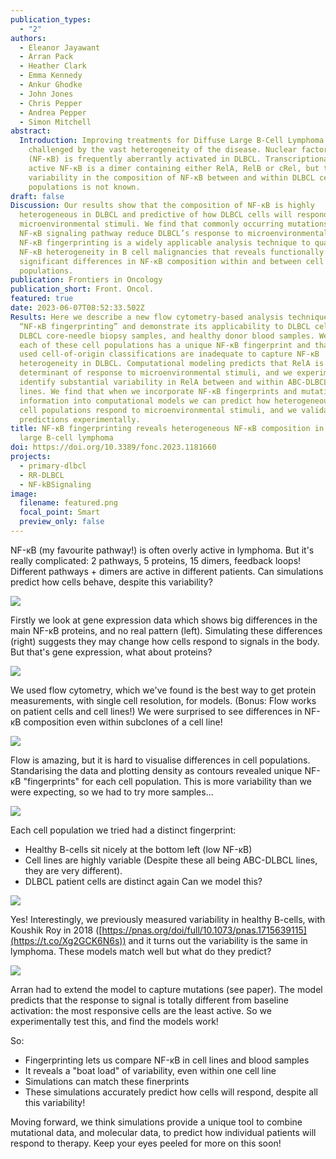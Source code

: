 ```yaml
---
publication_types:
  - "2"
authors:
  - Eleanor Jayawant
  - Arran Pack
  - Heather Clark
  - Emma Kennedy
  - Ankur Ghodke
  - John Jones
  - Chris Pepper
  - Andrea Pepper
  - Simon Mitchell
abstract:
  Introduction: Improving treatments for Diffuse Large B-Cell Lymphoma (DLBCL) is
    challenged by the vast heterogeneity of the disease. Nuclear factor-κB
    (NF-κB) is frequently aberrantly activated in DLBCL. Transcriptionally
    active NF-κB is a dimer containing either RelA, RelB or cRel, but the
    variability in the composition of NF-κB between and within DLBCL cell
    populations is not known.
draft: false
Discussion: Our results show that the composition of NF-κB is highly
  heterogeneous in DLBCL and predictive of how DLBCL cells will respond to
  microenvironmental stimuli. We find that commonly occurring mutations in the
  NF-κB signaling pathway reduce DLBCL’s response to microenvironmental stimuli.
  NF-κB fingerprinting is a widely applicable analysis technique to quantify
  NF-κB heterogeneity in B cell malignancies that reveals functionally
  significant differences in NF-κB composition within and between cell
  populations.
publication: Frontiers in Oncology
publication_short: Front. Oncol.
featured: true
date: 2023-06-07T08:52:33.502Z
Results: Here we describe a new flow cytometry-based analysis technique termed
  “NF-κB fingerprinting” and demonstrate its applicability to DLBCL cell lines,
  DLBCL core-needle biopsy samples, and healthy donor blood samples. We find
  each of these cell populations has a unique NF-κB fingerprint and that widely
  used cell-of-origin classifications are inadequate to capture NF-κB
  heterogeneity in DLBCL. Computational modeling predicts that RelA is a key
  determinant of response to microenvironmental stimuli, and we experimentally
  identify substantial variability in RelA between and within ABC-DLBCL cell
  lines. We find that when we incorporate NF-κB fingerprints and mutational
  information into computational models we can predict how heterogeneous DLBCL
  cell populations respond to microenvironmental stimuli, and we validate these
  predictions experimentally.
title: NF-κB fingerprinting reveals heterogeneous NF-κB composition in diffuse
  large B-cell lymphoma
doi: https://doi.org/10.3389/fonc.2023.1181660
projects:
  - primary-dlbcl
  - RR-DLBCL
  - NF-kBSignaling
image:
  filename: featured.png
  focal_point: Smart
  preview_only: false
---
```

NF-κB (my favourite pathway!) is often overly active in lymphoma. But it's really complicated: 2 pathways, 5 proteins, 15 dimers, feedback loops! Different pathways + dimers are active in different patients. Can simulations predict how cells behave, despite this variability?

![](fx2lnhgwwaqdtcb.png)

Firstly we look at gene expression data which shows big differences in the main NF-κB proteins, and no real pattern (left). Simulating these differences (right) suggests they may change how cells respond to signals in the body. But that's gene expression, what about proteins?

![](fx2k6gdwcaibclv.png)

We used flow cytometry, which we've found is the best way to get protein measurements, with single cell resolution, for models. (Bonus: Flow works on patient cells and cell lines!) We were surprised to see differences in NF-κB composition even within subclones of a cell line!

![](fx2nobpxoaafzlv.png)

Flow is amazing, but it is hard to visualise differences in cell populations. Standarising the data and plotting density as contours revealed unique NF-κB "fingerprints" for each cell population. This is more variability than we were expecting, so we had to try more samples...

![](fx2o6uowcami8ml.png)

Each cell population we tried had a distinct fingerprint: 
- Healthy B-cells sit nicely at the bottom left (low NF-κB) 
- Cell lines are highly variable (Despite these all being ABC-DLBCL lines, they are very different). 
- DLBCL patient cells are distinct again Can we model this?

![](featured.png)

Yes! Interestingly, we previously measured variability in healthy B-cells, with Koushik Roy in 2018 ([https://pnas.org/doi/full/10.1073/pnas.1715639115](https://t.co/Xg2GCK6N6s)) and it turns out the variability is the same in lymphoma. These models match well but what do they predict?

![](fx2r0gfxwaiuupc.png)

Arran had to extend the model to capture mutations (see paper). The model predicts that the response to signal is totally different from baseline activation: the most responsive cells are the least active. So we experimentally test this, and find the models work!

So:

* Fingerprinting lets us compare NF-κB in cell lines and blood samples
* It reveals a "boat load" of variability, even within one cell line
* Simulations can match these finerprints
* These simulations accurately predict how cells will respond, despite all this variability!

Moving forward, we think simulations provide a unique tool to combine mutational data, and molecular data, to predict how individual patients will respond to therapy. Keep your eyes peeled for more on this soon!
